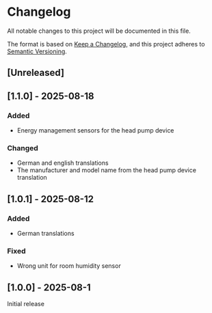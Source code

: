 # Changelog

All notable changes to this project will be documented in this file.

The format is based on [Keep a Changelog](https://keepachangelog.com/en/1.0.0/),
and this project adheres to [Semantic Versioning](https://semver.org/spec/v2.0.0.html).

## [Unreleased]

## [1.1.0] - 2025-08-18

### Added

- Energy management sensors for the head pump device

### Changed

- German and english translations
- The manufacturer and model name from the head pump device translation

## [1.0.1] - 2025-08-12

### Added

- German translations

### Fixed

- Wrong unit for room humidity sensor

## [1.0.0] - 2025-08-1

Initial release
